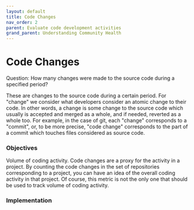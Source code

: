 ```yaml
---
layout: default
title: Code Changes
nav_order: 2
parent: Evaluate code development activities
grand_parent: Understanding Community Health
---
```


# Code Changes
Question: How many changes were made to the source code during a specified period?

These are changes to the source code during a certain period. For "change" we consider
what developers consider an atomic change to their code. In other words, a change is some
change to the source code which usually is accepted and merged as a whole, and if needed,
reverted as a whole too. For example, in the case of git, each "change" corresponds to a
"commit", or, to be more precise, "code change" corresponds to the part of a commit which
touches files considered as source code.

### Objectives
Volume of coding activity. Code changes are a proxy for the activity in a project. By
counting the code changes in the set of repositories corresponding to a project, you can
have an idea of the overall coding activity in that project. Of course, this metric is not
the only one that should be used to track volume of coding activity.

### Implementation